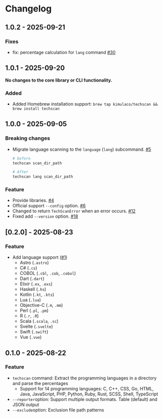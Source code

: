 # Changelog

## 1.0.2 - 2025-09-21

### Fixes

- fix: percentage calculation for `lang` command [#30](https://github.com/kimulaco/techscan/issues/30)

## 1.0.1 - 2025-09-20

**No changes to the core library or CLI functionality.**

### Added

- Added Homebrew installation support: `brew tap kimulaco/techscan && brew install techscan`

## 1.0.0 - 2025-09-05

### Breaking changes

- Migrate language scanning to the `language` (`lang`) subcommand. [#5](https://github.com/kimulaco/techscan/issues/5)

  ```bash
  # before
  techscan scan_dir_path

  # After
  techscan lang scan_dir_path
  ```

### Feature

- Provide libraries. [#4](https://github.com/kimulaco/techscan/issues/4)
- Official support `--config` option. [#6](https://github.com/kimulaco/techscan/issues/6)
- Changed to return `TechScanError` when an error occurs. [#12](https://github.com/kimulaco/techscan/issues/12)
- Fixed add `--version` option. [#18](https://github.com/kimulaco/techscan/issues/18)

## [0.2.0] - 2025-08-23

### Feature

- Add language support ([#1](https://github.com/kimulaco/techscan/pull/1))
  - Astro (`.astro`)
  - C# (`.cs`)
  - COBOL (`.cbl`, `.cob`, `.cobol`)
  - Dart (`.dart`)
  - Elixir (`.ex`, `.exs`)
  - Haskell (`.hs`)
  - Kotlin (`.kt`, `.kts`)
  - Lua (`.lua`)
  - Objective-C (`.m`, `.mm`)
  - Perl (`.pl`, `.pm`)
  - R (`.r`, `.R`)
  - Scala (`.scala`, `.sc`)
  - Svelte (`.svelte`)
  - Swift (`.swift`)
  - Vue (`.vue`)

## 0.1.0 - 2025-08-22

### Feature

- `techscan` command: Extract the programming languages ​​in a directory and parse the percentages
  - Support for 14 programming languages: C, C++, CSS, Go, HTML, Java, JavaScript, PHP, Python, Ruby, Rust, SCSS, Shell, TypeScript
- `--reporter`option: Support multiple output formats. Table (default) and JSON output
- `--exclude`option: Exclusion file path patterns
